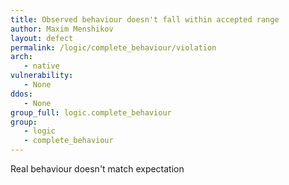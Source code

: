 ```yaml
---
title: Observed behaviour doesn't fall within accepted range
author: Maxim Menshikov
layout: defect
permalink: /logic/complete_behaviour/violation
arch:
   - native
vulnerability:
   - None
ddos:
   - None
group_full: logic.complete_behaviour
group:
   - logic
   - complete_behaviour
---
```


Real behaviour doesn't match expectation
